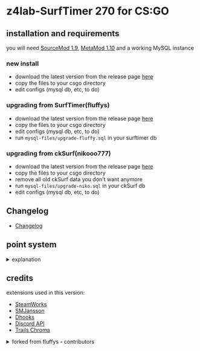# z4lab-SurfTimer 270 for CS:GO

## installation and requirements
you will need [SourceMod 1.9](https://www.sourcemod.net/downloads.php?branch=stable), [MetaMod 1.10](https://www.sourcemm.net/downloads.php/?branch=stable) and a working MySQL instance

### new install

*   download the latest version from the release page [here](https://github.com/totles/z4lab-surftimer/releases/latest)
*   copy the files to your csgo directory
*   edit configs (mysql db, etc, to do)

### upgrading from SurfTimer(fluffys)

*   download the latest version from the release page [here](https://github.com/totles/z4lab-surftimer/releases/latest)
*   copy the files to your csgo directory
*   edit configs (mysql db, etc, to do)
*   run `mysql-files/upgrade-fluffy.sql` in your surftimer db

### upgrading from ckSurf(nikooo777)

*   download the latest version from the release page [here](https://github.com/totles/z4lab-surftimer/releases/latest)
*   copy the files to your csgo directory
*   remove all old ckSurf data you don't want anymore
*   run `mysql-files/upgrade-niko.sql` in your ckSurf db
*   edit configs (mysql db, etc, to do)

## Changelog

*   [Changelog](https://github.com/totles/z4lab-surftimer/blob/master/CHANGELOG.md) 

## point system
<details>
  <summary>explanation</summary> 
  
The points system has seen a massive overhaul from the original ckSurf; it is now a percentile tiered system. Points are now distributed in two ways: (1) map completion, and (2) map ranking. Map completion points will be given to all players who complete a specific and are dependent on the tier.
* Tier 1: 25
* Tier 2: 50
* Tier 3: 100
* Tier 4: 200
* Tier 5: 400
* Tier 6: 600

Map ranking points are dependent upon the individuals ranking on the map. This is done firstly by calculation of the WR points for the map. WR points per tier are calculated as follows:
* Tier 1: WR = (1.75 * Number of Completes) / 6
* Tier 2: WR = (2.8 * Number of Completes) / 5
* Tier 3: WR = MAX(350, (3.5 * Number of Completes) / 4)
* Tier 4: WR = MAX(400, (5.74 * Number of Completes) / 4)
* Tier 5: WR = MAX(500, (7 * Number of Completes) / 4)
* Tier 6: WR = MAX(600, (14 * Number of Completes) / 4)

Once the WR points are calculated the top 10 are points are calculated by multiplying the WR points by a factor. These factors are:
* Rank 2 = WR * 0.8
* Rank 3 = WR * 0.75
* Rank 4 = WR * 0.7
* Rank 5 = WR * 0.65
* Rank 6 = WR * 0.6
* Rank 7 = WR * 0.55
* Rank 8 = WR * 0.5
* Rank 9 = WR * 0.45
* Rank 10 = WR * 0.4

Players who are not in the top 10 but are above the 50th percentile in map ranking will be sorted into 5 groups – with each higher group giving proportionally more points. These groups and their point distribution are as follows:
* Group 1 (top 3.125%) = WR * 0.25
* Group 2 (top 6.25%) = (Group 1) / 1.5
* Group 3 (top 12.5%) = (Group 2) / 1.5
* Group 4 (top 25%) = (Group 3) / 1.5
* Group 5 (top 50%) = (Group 4) / 1.5

Take surf_aircontrol_nbv for example: (You can use sm_mi to see this menu)
<img src="http://puu.sh/ykaR8/7520a6b0d6.jpg" width="372" height="469" />

###### Credit to NDiamond for theory crafting this point system, I just implemented his idea
  
</details>

## credits

extensions used in this version:
*   [SteamWorks](https://forums.alliedmods.net/showthread.php?t=229556)
*   [SMJansson](https://forums.alliedmods.net/showthread.php?t=184604)
*   [Dhooks](https://forums.alliedmods.net/showthread.php?t=180114)
*   [Discord API](https://github.com/Deathknife/sourcemod-discord/blob/master/discord_api.sp)
*   [Trails Chroma](https://github.com/Nickelony/Trails-Chroma)
<details>
  <summary>forked from fluffys - contributors</summary> 
  
*   Jonitaikaponi - Original ckSurf creator
*   nikooo777 - ckSurf 1.19 Fork
*   <a href="http://steamcommunity.com/id/fluffystko/">fluffys</a>
*   Jakeey802
*   Grandpa Goose
  
</details>
